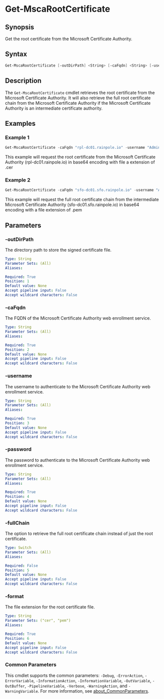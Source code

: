 # Get-MscaRootCertificate

## Synopsis

Get the root certificate from the Microsoft Certificate Authority.

## Syntax

```powershell
Get-MscaRootCertificate [-outDirPath] <String> [-caFqdn] <String> [-username] <String>  [-password] <String> [-fullChain] <Switch> [-format] <String>
```

## Description

The `Get-MscaRootCertificate` cmdlet retrieves the root certificate from the Microsoft Certificate Authority.  It will also retrieve the full root certificate chain from the Microsoft Certificate Authority if the Microsoft Certificate Authority is an intermediate certificate authority.

## Examples

### Example 1

```powerShell
Get-MscaRootCertificate -caFqdn "rpl-dc01.rainpole.io" -username "Administrator" -password "VMw@re1!" -outDirPath ".\certificates" -format "cer"
```

This example will request the root certificate from the Microsoft Certificate Authority (rpl-dc01.rainpole.io) in base64 encoding with file a extension of .cer

### Example 2

```powerShell
Get-MscaRootCertificate -caFqdn "sfo-dc01.sfo.rainpole.io" -username "Administrator" -password "VMw@re1!" -outDirPath ".\certificates" -format "pem" -fullChain
```

This example will request the full root certificate chain from the intermediate Microsoft Certificate Authority (sfo-dc01.sfo.rainpole.io) in base64 encoding with a file extension of .pem

## Parameters

### -outDirPath

The directory path to store the signed certificate file.

```yaml
Type: String
Parameter Sets: (All)
Aliases:

Required: True
Position: 1
Default value: None
Accept pipeline input: False
Accept wildcard characters: False
```

### -caFqdn

The FQDN of the Microsoft Certificate Authority web enrollment service.

```yaml
Type: String
Parameter Sets: (All)
Aliases:

Required: True
Position: 2
Default value: None
Accept pipeline input: False
Accept wildcard characters: False
```

### -username

The username to authenticate to the Microsoft Certificate Authority web enrollment service.

```yaml
Type: String
Parameter Sets: (All)
Aliases:

Required: True
Position: 3
Default value: None
Accept pipeline input: False
Accept wildcard characters: False
```

### -password

The password to authenticate to the Microsoft Certificate Authority web enrollment service.

```yaml
Type: String
Parameter Sets: (All)
Aliases:

Required: True
Position: 4
Default value: None
Accept pipeline input: False
Accept wildcard characters: False
```

### -fullChain

The option to retrieve the full root certificate chain instead of just the root certificate.

```yaml
Type: Switch
Parameter Sets: (All)
Aliases:

Required: False
Position: 5
Default value: None
Accept pipeline input: False
Accept wildcard characters: False
```

### -format

The file extension for the root certificate file.

```yaml
Type: String
Parameter Sets: ("cer", "pem")
Aliases:

Required: True
Position: 6
Default value: None
Accept pipeline input: False
Accept wildcard characters: False
```

### Common Parameters

This cmdlet supports the common parameters: `-Debug`, `-ErrorAction`, `-ErrorVariable`, `-InformationAction`, `-InformationVariable`, `-OutVariable`, `-OutBuffer`, `-PipelineVariable`, `-Verbose`, `-WarningAction`, and `-WarningVariable`. For more information, see [about_CommonParameters](http://go.microsoft.com/fwlink/?LinkID=113216).
